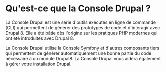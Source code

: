 # Qu'est-ce que la Console Drupal ?
La Console Drupal est une série d'outils exécutés en ligne de commande (CLI) qui permettent de générer des prototypes de code et d'interagir avec Drupal 8.
Elle a été bâtie dès l'origine sur les pratiques PHP modernes qui ont été introduites avec Drupal 8.

La Console Drupal utilise la Console Symfony et d'autres composants tiers qui permettent de générer automatiquement une bonne partie du code nécessaire à un module Drupal8. La Console Drupal vous aidera également à gérer votre installation Drupal.
